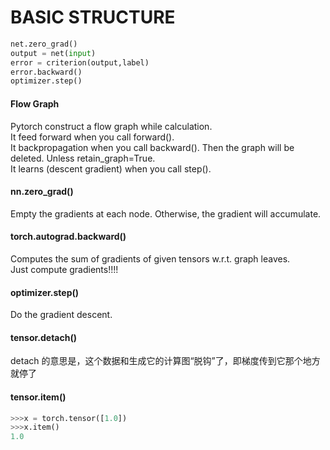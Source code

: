 # BASIC STRUCTURE

```python
net.zero_grad()
output = net(input)
error = criterion(output,label)
error.backward()
optimizer.step()
```
#### Flow Graph
Pytorch construct a flow graph while calculation.\
It feed forward when you call forward().\
It backpropagation when you call backward(). Then the graph will be deleted. Unless retain_graph=True.\
It learns (descent gradient) when you call step().

#### nn.zero_grad()
Empty the gradients at each node. Otherwise, the gradient will accumulate.

#### torch.autograd.backward()
Computes the sum of gradients of given tensors w.r.t. graph leaves.\
Just compute gradients!!!!

#### optimizer.step()
Do the gradient descent.

#### tensor.detach()
detach 的意思是，这个数据和生成它的计算图“脱钩”了，即梯度传到它那个地方就停了

#### tensor.item()
```python
>>>x = torch.tensor([1.0])
>>>x.item()
1.0
```
